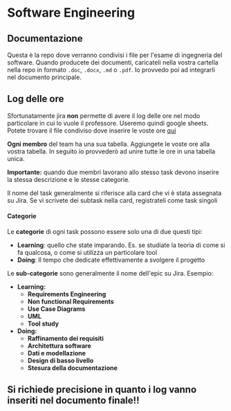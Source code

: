 # Software Engineering

## Documentazione

Questa è la repo dove verranno condivisi i file per l'esame di ingegneria del software. Quando producete dei documenti, caricateli nella vostra cartella nella repo in formato `.doc`, `.docx`, `.md` o `.pdf`. Io provvedo poi ad integrarli nel documento principale. 



## Log delle ore

Sfortunatamente jira **non** permette di avere il log delle ore nel modo particolare in cui lo vuole il professore. Useremo quindi google sheets. Potete trovare il file condiviso dove inserire le voste ore [qui](https://docs.google.com/spreadsheets/d/183YvPzPetmid3XWlw7EhFdVu0HH5rhnr0SEOuA21d0A/edit?usp=sharing)

**Ogni membro** del team ha una sua tabella. Aggiungete le voste ore alla vostra tabella. In seguito io provvederò ad unire tutte le ore in una tabella unica. 

**Importante:** quando due membri lavorano allo stesso task devono inserire la stessa descrizione e le stesse categorie.

Il nome del task generalmente si riferisce alla card che vi è stata assegnata su Jira. Se vi scrivete dei subtask nella card, registrateli come task singoli

#### Categorie

Le **categorie** di ogni task possono essere solo una di due questi tipi: 

-  **Learning**: quello che state imparando. Es. se studiate la teoria di come si fa qualcosa, o come si utilizza un particolare tool
-  **Doing**: Il tempo che dedicate effettivamente a svolgere il progetto

Le **sub-categorie** sono generalmente il nome dell'epic su Jira. Esempio:

-  **Learning:**
   -  **Requirements Engineering**
   -  **Non functional Requirements**
   -  **Use Case Diagrams**
   -  **UML**
   -  **Tool study**
-  **Doing:**
   -  **Raffinamento dei requisiti**
   -  **Architettura software**
   -  **Dati e modellazione**
   -  **Design di basso livello**
   -  **Stesura della documentazione**
   
   

## Si richiede precisione in quanto i log vanno inseriti nel documento finale!!

